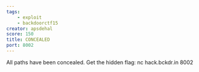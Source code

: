 ```yaml
---
tags:
    - exploit
    - backdoorctf15
creator: apsdehal
score: 150
title: CONCEALED
port: 8002
---
```

All paths have been concealed. Get the hidden flag: nc hack.bckdr.in 8002